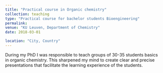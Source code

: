 ```yaml
---
title: "Practical course in Organic chemistry"
collection: teaching
type: "Practical course for bachelor students Bioengineering"
permalink:
venue: "KU Leuven, Department of Chemistry"
date: 2018-03-01

location: "City, Country"
---
```


During my PhD I was responsible to teach groups of 30-35 students basics in organic chemistry. This sharpened my mind to create clear and precise presentations that facilitate the learning experience of the students.
